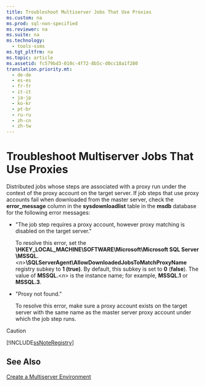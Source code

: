 ```yaml
---
title: Troubleshoot Multiserver Jobs That Use Proxies
ms.custom: na
ms.prod: sql-non-specified
ms.reviewer: na
ms.suite: na
ms.technology: 
  - tools-ssms
ms.tgt_pltfrm: na
ms.topic: article
ms.assetid: fc579bd3-010c-4f72-8b5c-d0cc18a1f280
translation.priority.mt: 
  - de-de
  - es-es
  - fr-fr
  - it-it
  - ja-jp
  - ko-kr
  - pt-br
  - ru-ru
  - zh-cn
  - zh-tw
---
```

# Troubleshoot Multiserver Jobs That Use Proxies
Distributed jobs whose steps are associated with a proxy run under the context of the proxy account on the target server. If job steps that use proxy accounts fail when downloaded from the master server, check the **error\_message** column in the **sysdownloadlist** table in the **msdb** database for the following error messages:  
  
-   "The job step requires a proxy account, however proxy matching is disabled on the target server."  
  
    To resolve this error, set the **\\HKEY\_LOCAL\_MACHINE\\SOFTWARE\\Microsoft\\Microsoft SQL Server\\MSSQL.***<n*>**\\SQLServerAgent\\AllowDownloadedJobsToMatchProxyName** registry subkey to **1 (true)**. By default, this subkey is set to **0** (**false**). The value of **MSSQL.**<*n*> is the instance name; for example, **MSSQL.1** or **MSSQL.3**.  
  
-   "Proxy not found."  
  
    To resolve this error, make sure a proxy account exists on the target server with the same name as the master server proxy account under which the job step runs.  
  
> [!CAUTION]  
> [!INCLUDE[ssNoteRegistry](../content/includes/ssNoteRegistry_md.md)]  
  
## See Also  
[Create a Multiserver Environment](../content/Create-a-Multiserver-Environment.md)  
  

